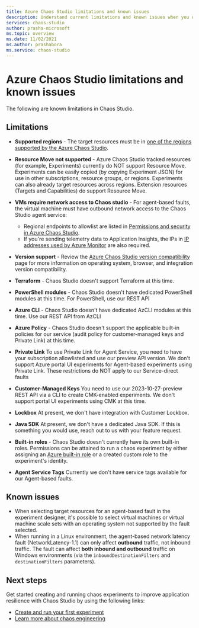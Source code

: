 ```yaml
---
title: Azure Chaos Studio limitations and known issues
description: Understand current limitations and known issues when you use Azure Chaos Studio.
services: chaos-studio
author: prasha-microsoft 
ms.topic: overview
ms.date: 11/02/2021
ms.author: prashabora
ms.service: chaos-studio
---
```


# Azure Chaos Studio limitations and known issues

The following are known limitations in Chaos Studio. 

## Limitations

- **Supported regions** - The target resources must be in [one of the regions supported by the Azure Chaos Studio](https://azure.microsoft.com/global-infrastructure/services/?products=chaos-studio).
- **Resource Move not supported** - Azure Chaos Studio tracked resources (for example, Experiments) currently do NOT support Resource Move. Experiments can be easily copied (by copying Experiment JSON) for use in other subscriptions, resource groups, or regions. Experiments can also already target resources across regions. Extension resources (Targets and Capabilities) do support Resource Move. 
- **VMs require network access to Chaos studio** - For agent-based faults, the virtual machine must have outbound network access to the Chaos Studio agent service:
    - Regional endpoints to allowlist are listed in [Permissions and security in Azure Chaos Studio](chaos-studio-permissions-security.md#network-security).
    - If you're sending telemetry data to Application Insights, the IPs in [IP addresses used by Azure Monitor](../azure-monitor/app/ip-addresses.md) are also required.

- **Version support** - Review the [Azure Chaos Studio version compatibility](chaos-studio-versions.md) page for more information on operating system, browser, and integration version compatibility.
- **Terraform** - Chaos Studio doesn't support Terraform at this time.
- **PowerShell modules** - Chaos Studio doesn't have dedicated PowerShell modules at this time. For PowerShell, use our REST API
- **Azure CLI** - Chaos Studio doesn't have dedicated AzCLI modules at this time. Use our REST API from AzCLI
- **Azure Policy** - Chaos Studio doesn't support the applicable built-in policies for our service (audit policy for customer-managed keys and Private Link) at this time. 
- **Private Link** To use Private Link for Agent Service, you need to have your subscription allowlisted and use our preview API version. We don't support Azure portal UI experiments for Agent-based experiments using Private Link. These restrictions do NOT apply to our Service-direct faults
- **Customer-Managed Keys** You need to use our 2023-10-27-preview REST API via a CLI to create CMK-enabled experiments. We don't support portal UI experiments using CMK at this time.
- **Lockbox** At present, we don't have integration with Customer Lockbox.
- **Java SDK** At present, we don't have a dedicated Java SDK. If this is something you would use, reach out to us with your feature request. 
- **Built-in roles** - Chaos Studio doesn't currently have its own built-in roles. Permissions can be attained to run a chaos experiment by either assigning an [Azure built-in role](chaos-studio-fault-providers.md) or a created custom role to the experiment's identity.
- **Agent Service Tags** Currently we don't have service tags available for our Agent-based faults. 

## Known issues
- When selecting target resources for an agent-based fault in the experiment designer, it's possible to select virtual machines or virtual machine scale sets with an operating system not supported by the fault selected.
- When running in a Linux environment, the agent-based network latency fault (NetworkLatency-1.1) can only affect **outbound** traffic, not inbound traffic. The fault can affect **both inbound and outbound** traffic on Windows environments (via the `inboundDestinationFilters` and `destinationFilters` parameters).

## Next steps
Get started creating and running chaos experiments to improve application resilience with Chaos Studio by using the following links:
- [Create and run your first experiment](chaos-studio-tutorial-service-direct-portal.md)
- [Learn more about chaos engineering](chaos-studio-chaos-engineering-overview.md)
